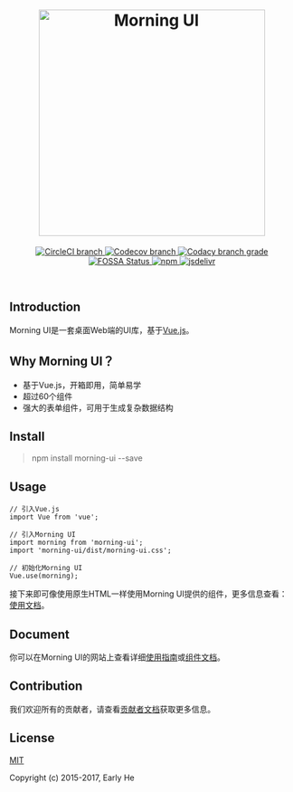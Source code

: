 <h1 align="center">
    <img src="http://h0.hucdn.com/open/201643/b11d51da34591932_1200x1200.jpg" width="400" alt="Morning UI">
</h1>

<p align="center">
    <a href="https://circleci.com/gh/Morning-UI/morning-ui">
        <img src="https://img.shields.io/circleci/project/github/Morning-UI/morning-ui/master.svg" alt="CircleCI branch">
    </a>
    <a href="https://codecov.io/gh/Morning-UI/morning-ui/branch/master">
        <img src="https://img.shields.io/codecov/c/github/Morning-UI/morning-ui/master.svg" alt="Codecov branch">
    </a>
    <a href="https://www.codacy.com/app/EarlyH/morning-ui?utm_source=github.com&amp;utm_medium=referral&amp;utm_content=Morning-UI/morning-ui&amp;utm_campaign=Badge_Grade">
        <img src="https://img.shields.io/codacy/grade/91448799c68e4422ba6436a7ecdb08a7/master.svg" alt="Codacy branch grade">
    </a>
    <a href="https://app.fossa.io/projects/git%2Bgithub.com%2FMorning-UI%2Fmorning-ui?ref=badge_shield">
        <img src="https://app.fossa.io/api/projects/git%2Bgithub.com%2FMorning-UI%2Fmorning-ui.svg?type=shield" alt="FOSSA Status">
    </a>
    <a href="https://www.npmjs.com/package/morning-ui">
        <img src="https://img.shields.io/npm/l/morning-ui.svg" alt="npm">
    </a>
    <a href="https://www.jsdelivr.com/package/npm/morning-ui">
        <img src="https://data.jsdelivr.com/v1/package/npm/morning-ui/badge?style=rounded" alt="jsdelivr">
    </a>
</p>
<br>

## Introduction

Morning UI是一套桌面Web端的UI库，基于[Vue.js](https://github.com/vuejs/vue)。

## Why Morning UI？

- 基于Vue.js，开箱即用，简单易学
- 超过60个组件
- 强大的表单组件，可用于生成复杂数据结构

## Install

> npm install morning-ui --save

## Usage

    // 引入Vue.js
    import Vue from 'vue';

    // 引入Morning UI
    import morning from 'morning-ui';
    import 'morning-ui/dist/morning-ui.css';

    // 初始化Morning UI
    Vue.use(morning);

接下来即可像使用原生HTML一样使用Morning UI提供的组件，更多信息查看：[使用文档](https://morning-ui.com/guide/usage.html)。

## Document

你可以在Morning UI的网站上查看详细[使用指南](https://morning-ui.com/guide/introduction.html)或[组件文档](https://morning-ui.com/component/h.html)。

## Contribution

我们欢迎所有的贡献者，请查看[贡献者文档](https://morning-ui.com/guide/becontributor.html)获取更多信息。

## License

[MIT](http://opensource.org/licenses/MIT)

Copyright (c) 2015-2017, Early He
